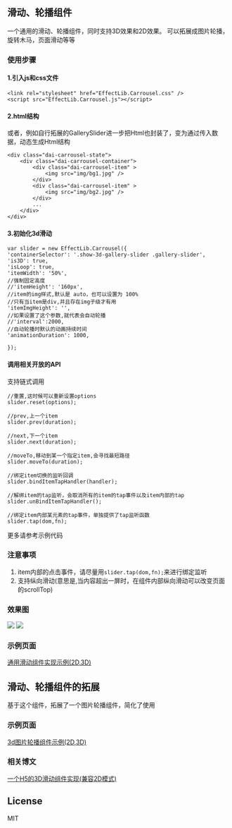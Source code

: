 ## 滑动、轮播组件
一个通用的滑动、轮播组件，同时支持3D效果和2D效果。
可以拓展成图片轮播，旋转木马，页面滑动等等

### 使用步骤

#### 1.引入js和css文件

```
<link rel="stylesheet" href="EffectLib.Carrousel.css" />
<script src="EffectLib.Carrousel.js"></script>
```

#### 2.html结构
或者，例如自行拓展的GallerySlider进一步把Html也封装了，变为通过传入数据，动态生成Html结构

```
<div class="dai-carrousel-state">
    <div class="dai-carrousel-container">
        <div class="dai-carrousel-item" >
            <img src="img/bg1.jpg" />
        </div>
        <div class="dai-carrousel-item" >
            <img src="img/bg2.jpg" />
        </div>
        ...
    </div>
</div>
```

#### 3.初始化3d滑动

```
var slider = new EffectLib.Carrousel({
'containerSelector': '.show-3d-gallery-slider .gallery-slider',
'is3D': true,
'isLoop': true,
'itemWidth': '50%',
//强制固定高度
//'itemHeight': '160px',
//item的img样式,默认是 auto，也可以设置为 100%
//只有当item是div,并且存在img子级才有用
'itemImgHeight': '',
//如果设置了这个参数,就代表会自动轮播
//'interval':2000,
//自动轮播时默认的动画持续时间
'animationDuration': 1000,

});
```

#### 调用相关开放的API
支持链式调用

```
//重置,这时候可以重新设置options
slider.reset(options);

//prev,上一个item
slider.prev(duration);

//next,下一个item
slider.next(duration);

//moveTo,移动到某一个指定item,会寻找最短路径
slider.moveTo(duration);

//绑定item切换的监听回调
slider.bindItemTapHandler(handler);

//解绑item的tap监听，会取消所有的item的tap事件以及item内部的tap
slider.unBindItemTapHandler();

//绑定item内部某元素的tap事件，单独提供了tap监听函数
slider.tap(dom,fn);

```
更多请参考示例代码

### 注意事项

1. item内部的点击事件，请尽量用```slider.tap(dom,fn);```来进行绑定监听
2. 支持纵向滑动(意思是,当内容超出一屏时，在组件内部纵向滑动可以改变页面的scrollTop)

### 效果图
![](https://dailc.github.io/showDemo/staticresource/carrousel/demo_js_carrousel_1.png)
![](https://dailc.github.io/showDemo/staticresource/carrousel/demo_js_carrousel_2.png)

### 示例页面
[通用滑动组件实现示例(2D,3D)](https://dailc.github.io/showDemo/carrousel/demo_carrousel_index.html)

## 滑动、轮播组件的拓展
基于这个组件，拓展了一个图片轮播组件，简化了使用

### 示例页面
[3d图片轮播组件示例(2D,3D)](https://dailc.github.io/showDemo/carrousel/demo_carrousel_gallerySlider.html)

### 相关博文
[一个H5的3D滑动组件实现(兼容2D模式)](https://dailc.github.io/2016/12/13/carrouselEffect.html)

## License

MIT
